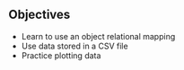 ## Objectives
* Learn to use an object relational mapping
* Use data stored in a CSV file
* Practice plotting data

